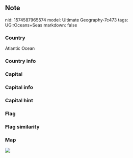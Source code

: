 ## Note
nid: 1574587965574
model: Ultimate Geography-7c473
tags: UG::Oceans+Seas
markdown: false

### Country
Atlantic Ocean

### Country info


### Capital


### Capital info


### Capital hint


### Flag


### Flag similarity


### Map
<img src="ug-map-atlantic_ocean-nobox.png">

